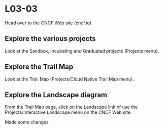 # L03-03

Head over to the [CNCF Web site](https://cncf.io) (cncf.io)

## Explore the various projects

Look at the Sandbox, Incubating and Graduated projects (Projects menu).

## Explore the Trail Map

Look at the Trail Map  (Projects/Cloud Native Trail Map menu).

## Explore the Landscape diagram

From the Trail Map page, click on the Landscape link of use the Projects/Interactive Landscape menu on the CNCF Web site.


Made some changes